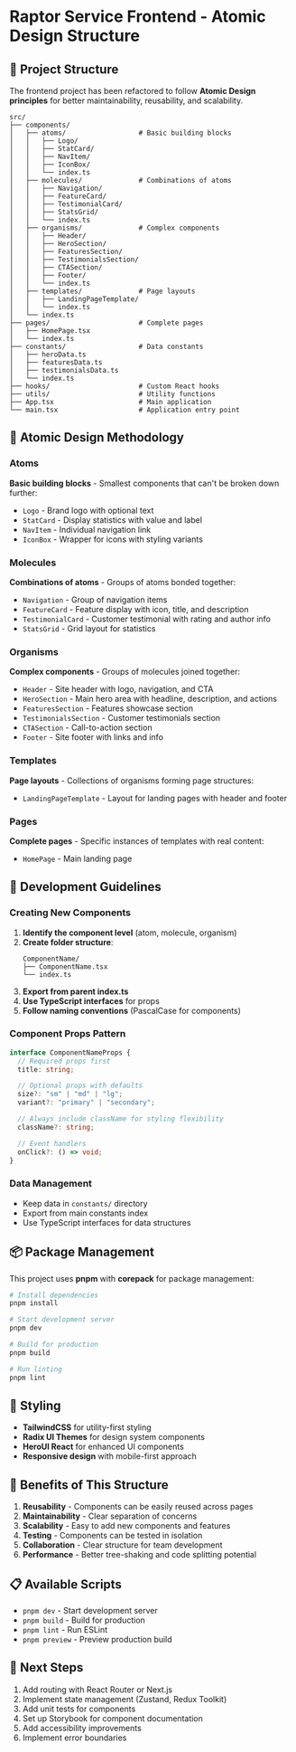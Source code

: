 # Raptor Service Frontend - Atomic Design Structure

## 📁 Project Structure

The frontend project has been refactored to follow **Atomic Design principles** for better maintainability, reusability, and scalability.

```
src/
├── components/
│   ├── atoms/                  # Basic building blocks
│   │   ├── Logo/
│   │   ├── StatCard/
│   │   ├── NavItem/
│   │   ├── IconBox/
│   │   └── index.ts
│   ├── molecules/              # Combinations of atoms
│   │   ├── Navigation/
│   │   ├── FeatureCard/
│   │   ├── TestimonialCard/
│   │   ├── StatsGrid/
│   │   └── index.ts
│   ├── organisms/              # Complex components
│   │   ├── Header/
│   │   ├── HeroSection/
│   │   ├── FeaturesSection/
│   │   ├── TestimonialsSection/
│   │   ├── CTASection/
│   │   ├── Footer/
│   │   └── index.ts
│   ├── templates/              # Page layouts
│   │   ├── LandingPageTemplate/
│   │   └── index.ts
│   └── index.ts
├── pages/                      # Complete pages
│   ├── HomePage.tsx
│   └── index.ts
├── constants/                  # Data constants
│   ├── heroData.ts
│   ├── featuresData.ts
│   ├── testimonialsData.ts
│   └── index.ts
├── hooks/                      # Custom React hooks
├── utils/                      # Utility functions
├── App.tsx                     # Main application
└── main.tsx                    # Application entry point
```

## 🧩 Atomic Design Methodology

### Atoms

**Basic building blocks** - Smallest components that can't be broken down further:

- `Logo` - Brand logo with optional text
- `StatCard` - Display statistics with value and label
- `NavItem` - Individual navigation link
- `IconBox` - Wrapper for icons with styling variants

### Molecules

**Combinations of atoms** - Groups of atoms bonded together:

- `Navigation` - Group of navigation items
- `FeatureCard` - Feature display with icon, title, and description
- `TestimonialCard` - Customer testimonial with rating and author info
- `StatsGrid` - Grid layout for statistics

### Organisms

**Complex components** - Groups of molecules joined together:

- `Header` - Site header with logo, navigation, and CTA
- `HeroSection` - Main hero area with headline, description, and actions
- `FeaturesSection` - Features showcase section
- `TestimonialsSection` - Customer testimonials section
- `CTASection` - Call-to-action section
- `Footer` - Site footer with links and info

### Templates

**Page layouts** - Collections of organisms forming page structures:

- `LandingPageTemplate` - Layout for landing pages with header and footer

### Pages

**Complete pages** - Specific instances of templates with real content:

- `HomePage` - Main landing page

## 🚀 Development Guidelines

### Creating New Components

1. **Identify the component level** (atom, molecule, organism)
2. **Create folder structure**:
   ```
   ComponentName/
   ├── ComponentName.tsx
   └── index.ts
   ```
3. **Export from parent index.ts**
4. **Use TypeScript interfaces** for props
5. **Follow naming conventions** (PascalCase for components)

### Component Props Pattern

```typescript
interface ComponentNameProps {
  // Required props first
  title: string;

  // Optional props with defaults
  size?: "sm" | "md" | "lg";
  variant?: "primary" | "secondary";

  // Always include className for styling flexibility
  className?: string;

  // Event handlers
  onClick?: () => void;
}
```

### Data Management

- Keep data in `constants/` directory
- Export from main constants index
- Use TypeScript interfaces for data structures

## 📦 Package Management

This project uses **pnpm** with **corepack** for package management:

```bash
# Install dependencies
pnpm install

# Start development server
pnpm dev

# Build for production
pnpm build

# Run linting
pnpm lint
```

## 🎨 Styling

- **TailwindCSS** for utility-first styling
- **Radix UI Themes** for design system components
- **HeroUI React** for enhanced UI components
- **Responsive design** with mobile-first approach

## 🔧 Benefits of This Structure

1. **Reusability** - Components can be easily reused across pages
2. **Maintainability** - Clear separation of concerns
3. **Scalability** - Easy to add new components and features
4. **Testing** - Components can be tested in isolation
5. **Collaboration** - Clear structure for team development
6. **Performance** - Better tree-shaking and code splitting potential

## 📋 Available Scripts

- `pnpm dev` - Start development server
- `pnpm build` - Build for production
- `pnpm lint` - Run ESLint
- `pnpm preview` - Preview production build

## 🎯 Next Steps

1. Add routing with React Router or Next.js
2. Implement state management (Zustand, Redux Toolkit)
3. Add unit tests for components
4. Set up Storybook for component documentation
5. Add accessibility improvements
6. Implement error boundaries
